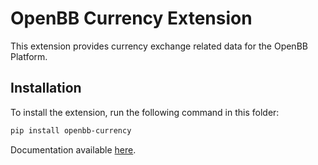 # OpenBB Currency Extension

This extension provides currency exchange related data for the OpenBB Platform.

## Installation

To install the extension, run the following command in this folder:

```bash
pip install openbb-currency
```

Documentation available [here](https://docs.openbb.co/platform/developer_guide/contributing).
